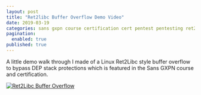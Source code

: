```yaml
---
layout: post
title: "Ret2libc Buffer Overflow Demo Video"
date: 2019-03-19
categories: sans gxpn course certification cert pentest pentesting ret2libc libc bufferoverflow
pagination: 
  enabled: true
published: true
---
```


A little demo walk through I made of a Linux Ret2Libc style buffer overflow to bypass DEP stack protections which is featured in the Sans GXPN course and certification. 


[![Ret2Libc Buffer Overflow](http://i3.ytimg.com/vi/-cLLR-ZeTss/hqdefault.jpg)](https://www.youtube.com/watch?v=-cLLR-ZeTss&ab_channel=WillSummerhill "Ret2Libc Buffer Overflow")
